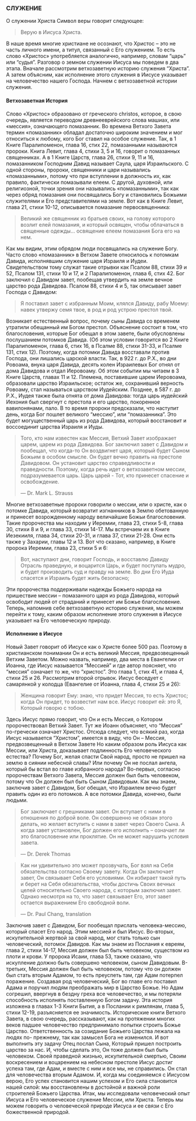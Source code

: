 ### СЛУЖЕНИЕ
	
О служении Христа Символ веры говорит следующее:

> Верую в Иисуса Христа.

В наше время многие христиане не осознают, что Христос – это не часть личного имени, а титул, связанный с Его служением. То есть слово «Христос» употребляется аналогично, например, словам “царь” или “судья”.
Разговор о земном служении Иисуса мы поведем в два этапа. Вначале рассмотрим ветхозаветную историю служения “Христа”. А затем объясним, как исполнение этого служения в Иисусе указывает на человечество нашего Господа. Начнем с ветхозаветной истории служения.

#### Ветхозаветная История
	
Слово «Христос» образовано от греческого christos, которое, в свою очередь, является переводом древнееврейского слова машиах, или «мессия», означающего помазанник.
Во времена Ветхого Завета термин «помазанник» обладал достаточно широким значением и мог относиться к любому, кого Бог ставил на особое служение. Так, в 1 Книге Паралипоменон, глава 16, стих 22, помазанными называются пророки. Книга Левит, глава 4, стихи 3, 5 и 16, говорит о помазанных священниках. A в 1 Книге Царств, глава 26, стихи 9, 11 и 16, помазанником Господним Давид называет Саула, царя Израильского.
С одной стороны, пророки, священники и цари назывались «помазанными», потому что при вступлении в должность их, как правило, фактически помазывали елеем. С другой, духовной, или религиозной, точки зрения они назывались «помазанными», так как через обряд помазания они посвящались Богу и становились Божьими служителями и Его представителями на земле.
Вот как в Книге Левит, глава 21, стихи 10-12, описывается помазание первосвященника:

> Великий же священник из братьев своих, на голову которого возлит елей помазания, и который освящен, чтобы облачаться в священные одежды... освящение елеем помазания Бога его на нем.

Как мы видим, этим обрядом люди посвящались на служение Богу.
Часто слово «помазанник» в Ветхом Завете относилось к потомкам Давида,
исполнявшим служение царя Израиля и Иудеи. Свидетельством тому служат такие отрывки как Псалом 88, стихи 39 и 52, Псалом 131, стихи 10 и 17, и 2 Паралипоменон, глава 6, стих 42. Бог заключил с Давидом завет, пообещав утвердить на земле вечное царство рода Давидова. Псалом 88, стихи 4 и 5, так описывает завет Господа с Давидом:

>  Я поставил завет с избранным Моим, клялся Давиду, рабу Моему: навек утвержу семя твое, в род и род устрою престол твой.

Возникает естественный вопрос, почему сыны Давида со временем утратили обещанный им Богом престол. Объяснение состоит в том, что благословения, которые Бог обещал в этом завете, были обусловлены послушанием потомков Давида. (Об этом условии говорится во 2 Книге Паралипоменон, глава 6, стих 16, в Псалме 88, стихи 31-33, и Псалме 131, стих 12). Поэтому, когда потомки Давида восставали против Господа, они лишались царской власти.
Так, в 922 г. до Р.Х., во дни Ровоама, внука царя Давида, десять колен Израилевых Бог отнял от дома Давидова и отдал Иеровоаму. Об этом событии мы читаем в 3 Книге Царств, главах 11 и 12. Племена, поставившие царем Иеровоама, образовали царство Израильское; остаток же, сохранивший верность Ровоаму, стал называться царством Иудейским.
Позднее, в 587 г. до Р.Х., Иудея также была отнята от дома Давидова: тогда царь иудейский Иехония был свергнут с престола и его царство, покоренное вавилонянами, пало.
В то время пророки предсказали, что наступит день, когда Бог пошлет великого “мессию”, или “помазанника”. Это будет могущественный царь из рода Давидова, который восстановит и воссоединит царства Израиля и Иуды.

> Того, кто нам известен как Мессия, Ветхий Завет изображает царем, царем из рода Давидова. Бог заключил завет с Давидом и пообещал, что когда-то Он воздвигнет царя, который будет Сыном Божьим в особом смысле. Он будет вечно править на престоле Давидовом. Он установит царство справедливости и праведности. Поэтому, когда речь идет о ветхозаветном мессии, подразумевается царь. Царь царей - Тот, кто принесет спасение и освобождение.
> 
> —	Dr. Mark L. Strauss

Многие ветхозаветные пророки говорили о мессии, или о христе, как о потомке Давида, который возвратит изгнанников в Землю обетованную и принесет возрожденному народу величайшие Божьи благословения. Такие пророчества мы находим у Иеремии, глава 23, стихи 5-8, глава 30, стихи 8 и 9, и глава 33, стихи 14-17. Мы встречаем их в Книге Иезекииля, глава 34, стихи 20-31, и глава 37, стихи 21-28. Они есть также у Захарии, главы 12 и 13.
Вот что сказано, например, в Книге пророка Иеремии, глава 23, стихи 5 и 6:

> Вот, наступают дни, говорит Господь, и восставлю Давиду Отрасль праведную, и воцарится Царь, и будет поступать мудро, и будет производить суд и правду на земле. Во дни Его Иуда спасется и Израиль будет жить безопасно;

Эти пророчества поддерживали надежды Божьего народа на пришествие мессии – помазанного царя из рода Давидова, который освободит людей от страданий и принесет им Божье благословение.
Теперь, напомнив себе ветхозаветную историю служения, мы можем перейти к тому, каким образом исполнение этого служения в Иисусе указывает на Его человеческую природу.


#### Исполнение в Иисусе
	
Новый Завет говорит об Иисусе как о Христе более 500 раз. Поэтому в христианском понимании Он и есть великий Мессия, предвозвещенный Ветхим Заветом. Можно назвать, например, два места в Евангелии от Иоанна, где Иисус называется “Мессией” и где автор поясняет, что “мессия” означает то же, что “христос”. Это глава 1, стих 41, и глава 4, стихи 25 и 26. Рассмотрим второй отрывок.
Иисус беседует с самарянкой у колодца (Евангелие от Иоанна, глава 4, стихи 25 и 26):

>  Женщина говорит Ему: знаю, что придет Мессия, то есть Христос; когда Он придет, то возвестит нам все. Иисус говорит ей: это Я, Который говорю с тобою.

Здесь Иисус прямо говорит, что Он и есть Мессия, о Котором пророчествовал Ветхий Завет. Тут же Иоанн объясняет, что “Мессия” по-гречески означает Христос. Отсюда следует, что всякий раз, когда Иисус называется “Христом”, имеется в виду, что Он – Мессия, предвозвещенный в Ветхом Завете
Но каким образом роль Иисуса как Мессии, или Христа, доказывает подлинность Его человеческого естества? Почему Бог, желая спасти Свой народ, просто не пришел на землю в сиянии небесной славы? Или почему Он не послал ангела, который бы встал во главе избранного народа?
Во-первых, согласно пророчествам Ветхого Завета, Мессия должен был быть человеком, потому что Он должен был быть Сыном Давидовым. Как мы знаем, заключив завет с Давидом, Бог обещал, что Израилем вечно будет править один из его потомков. А все потомки Давида, конечно, были людьми.

> Бог заключает с грешниками завет. Он вступает с ними в отношения по доброй воле. Он совершенно не обязан этого делать, но желает вступить с нами в завет через Своего Сына. А когда завет установлен, Бог должен его исполнить – означает ли это благословение или проклятие. Он не может нарушить условия завета.
> 
> —	Dr. Derek Thomas


> Как ни удивительно это может прозвучать, Бог взял на Себя обязательства согласно Своему завету. Когда Он заключает завет, Он связывает Себя его условиями. Он избирает такой путь и берет на Себя обязательства, чтобы достичь Своих вечных целей относительно Своего народа, с которым заключил завет. Однако несмотря на то, что завет связывает Его, этот завет остается выражением Его свободной воли.
> 
> —	Dr. Paul Chang, translation

Заключив завет с Давидом, Бог пообещал прислать человека-мессию, который спасет Его народ. Этим мессией и был Иисус.
Во-вторых, искупительной жертвой за свой народ, мог стать только сын человеческий, потомок Давидов. Как мы знаем из Послания к евреям, глава 2, стихи 14-17, Мессия должен был быть человеком, существом из плоти и крови. У пророка Исаии, глава 53, также сказано, что искупление должно быть совершено человеком, сыном Давидовым.
В-третьих, Мессия должен был быть человеком, потому что он должен был стать вторым Адамом, то есть преуспеть там, где Адам потерпел поражение.
Создавая род человеческий, Бог во главе его поставил Адама и поручил людям преображать мир в Царство Божье. Но Адам согрешил, ввергнув в бездну греха все человечество, и мы потеряли способность исполнять поставленную Богом задачу. Эта история изложена в главах 1-3 Книги Бытия, а в Послании к римлянам, глава 5, стихи 12-19, разъясняется ее значимость. Исторические книги Ветхого Завета, в свою очередь, рассказывают, как на протяжении многих веков падшее человечество предпринимало попытки строить Божье Царство.
Ответственность за созидание Божьего Царства лежала на людях по- прежнему, так как замысел Бога не изменился. И вот выполнить эту задачу Отец послал Сына, Который пришел построить царство за нас. И, чтобы сделать это, Он тоже должен был быть человеком. Своей праведной жизнью, искупительной смертью, Своим воскресением и воцарением на небесном престоле Иисус достиг успеха там, где Адам, и вместе с ним и все мы, не справились. Он стал для человечества вторым Адамом. И, когда мы соединяемся с Иисусом верою, Его успех становится нашим успехом и Его сила становится нашей силой: мы восстановлены в достойной и важной роли строителей Божьего Царства.
Итак, мы исследовали человеческий опыт Иисуса и Его человеческое служение Мессии, или Христа. Теперь мы можем говорить о человеческой природе Иисуса и ее связи с Его божественной природой.
